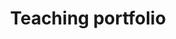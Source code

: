 ---
layout: home
author_profile: true
title: "Teaching portfolio"
header:
  overlay_color: "#000000"
  overlay_filter: "0.15"
  overlay_image: "https://tp-watson.github.io/Teaching-Site/assets/img/header.jpg"
excerpt: >
  Welcome to my teaching site. Here you'll find my recorded lectures, slides, exercises, and a record of my appointments and prizes.
---